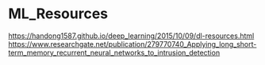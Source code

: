 # ML_Resources
https://handong1587.github.io/deep_learning/2015/10/09/dl-resources.html
https://www.researchgate.net/publication/279770740_Applying_long_short-term_memory_recurrent_neural_networks_to_intrusion_detection
